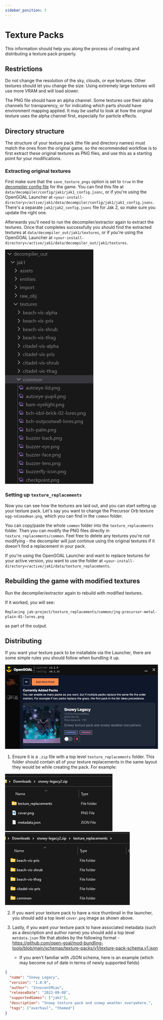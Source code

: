 ```yaml
---
sidebar_position: 3
---
```


# Texture Packs

This information should help you along the process of creating and distributing a texture pack properly.

## Restrictions

Do not change the resolution of the sky, clouds, or eye textures. Other textures should let you change the size. Using extremely large textures will use more VRAM and will load slower.

The PNG file should have an alpha channel. Some textures use their alpha channels for transparency, or for indicating which parts should have environment mapping applied. It may be useful to look at how the original texture uses the alpha channel first, especially for particle effects.

## Directory structure

The structure of your texture pack (the file and directory names) must match the ones from the original game, so the recommended workflow is to first extract these original textures as PNG files, and use this as a starting point for your modifications.

### Extracting original textures

First make sure that the `save_texture_pngs` option is set to `true` in the [decompiler config file](https://github.com/open-goal/jak-project/blob/master/decompiler/config/jak1/jak1_config.jsonc#L111) for the game. You can find this file at `data/decompiler/config/jak1/jak1_config.jsonc`, or if you're using the OpenGOAL Launcher at `<your-install-directory>/active/jak1/data/decompiler/config/jak1/jak1_config.jsonc`. There's a separate `jak2/jak2_config.jsonc` file for Jak 2, so make sure you update the right one.

Afterwards you'll need to run the decompiler/extractor again to extract the textures. Once that completes successfully you should find the extracted textures at `data/decompiler_out/jak1/textures`, or if you're using the OpenGOAL Launcher at `<your-install-directory>/active/jak1/data/decompiler_out/jak1/textures`. 

![](./img/texture-dir-example0.png)

### Setting up `texture_replacements`

Now you can see how the textures are laid out, and you can start setting up your texture pack. Let's say you want to change the Precursor Orb texture `egg-ndimadman.png`, which you can find in the `common` folder. 

You can copy/paste the whole `common` folder into the `texture_replacements` folder. Then you can modify the PNG files directly in `texture_replacements/common`. Feel free to delete any textures you're not modifying - the decompiler will just continue using the original textures if it doesn't find a replacement in your pack.

If you're using the OpenGOAL Launcher and want to replace textures for your active version, you want to use the folder at `<your-install-directory>/active/jak1/data/texture_replacements`.

## Rebuilding the game with modified textures

Run the decompiler/extractor again to rebuild with modified textures.

If it worked, you will see:

```
Replacing jak-project/texture_replacements/common/jng-precursor-metal-plain-01-lores.png
```

as part of the output.

## Distributing

If you want your texture pack to be installable via the Launcher, there are some simple rules you should follow when bundling it up.

![](./img/texture-packs.png)

1. Ensure it is a `.zip` file with a top level `texture_replacements` folder. This folder should contain all of your texture replacements in the same layout they would be while creating the pack. For example:

![](./img/texture-dir-example1.png)
![](./img/texture-dir-example2.png)

2. If you want your texture pack to have a nice thumbnail in the launcher, you should add a top level `cover.png` image as shown above.

3. Lastly, if you want your texture pack to have associated metadata (such as a description and author name) you should add a top level `metdata.json` file that abides by the following format - https://github.com/open-goal/mod-bundling-tools/blob/main/schemas/texture-packs/v1/texture-pack-schema.v1.json
   - If you aren't familiar with JSON schema, here is an example (which may become out of date in terms of newly supported fields)

```json
{
  "name": "Snowy Legacy",
  "version": "1.0.0",
  "author": "InnocentMiau",
  "releaseDate": "2022-09-08",
  "supportedGames": ["jak1"],
  "description": "Snowy texture pack and snowy weather everywhere.",
  "tags": ["overhaul", "themed"]
}
```
